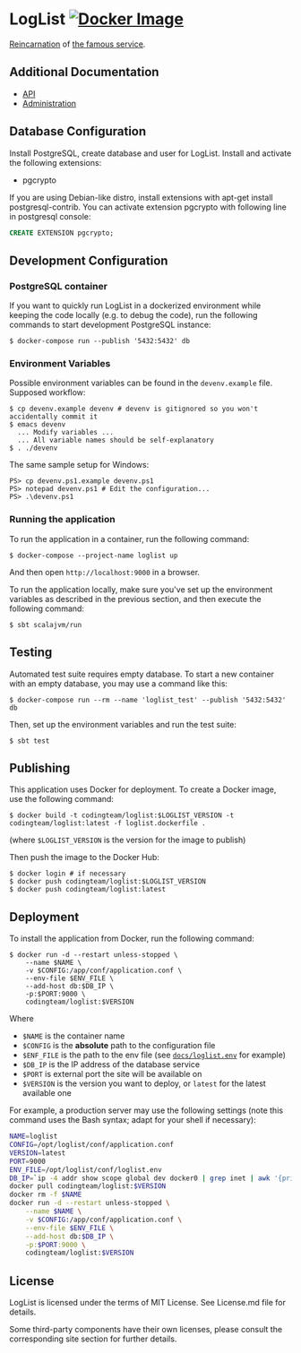 LogList [![Docker Image][badge.docker]][docker-hub]
=======

[Reincarnation][loglist] of [the famous service][loglist-original].

Additional Documentation
------------------------

- [API][docs-api]
- [Administration][docs-admin]

Database Configuration
----------------------

Install PostgreSQL, create database and user for LogList. Install and
activate the following extensions:

* pgcrypto

If you are using Debian-like distro, install extensions with apt-get install postgresql-contrib.
You can activate extension pgcrypto with following line in postgresql console:
```SQL
CREATE EXTENSION pgcrypto;
```

Development Configuration
-------------------------

### PostgreSQL container

If you want to quickly run LogList in a dockerized environment while keeping the
code locally (e.g. to debug the code), run the following commands to start
development PostgreSQL instance:

```console
$ docker-compose run --publish '5432:5432' db
```

### Environment Variables

Possible environment variables can be found in the `devenv.example`
file. Supposed workflow:

    $ cp devenv.example devenv # devenv is gitignored so you won't accidentally commit it
    $ emacs devenv
      ... Modify variables ...
      ... All variable names should be self-explanatory
    $ . ./devenv

The same sample setup for Windows:

    PS> cp devenv.ps1.example devenv.ps1
    PS> notepad devenv.ps1 # Edit the configuration...
    PS> .\devenv.ps1

### Running the application

To run the application in a container, run the following command:

```console
$ docker-compose --project-name loglist up
```

And then open `http://localhost:9000` in a browser.

To run the application locally, make sure you've set up the environment
variables as described in the previous section, and then execute the following
command:

```console
$ sbt scalajvm/run
```

Testing
-------

Automated test suite requires empty database. To start a new container with an
empty database, you may use a command like this:

```console
$ docker-compose run --rm --name 'loglist_test' --publish '5432:5432' db
```

Then, set up the environment variables and run the test suite:

```console
$ sbt test
```

Publishing
----------

This application uses Docker for deployment. To create a Docker image, use the
following command:

```console
$ docker build -t codingteam/loglist:$LOGLIST_VERSION -t codingteam/loglist:latest -f loglist.dockerfile .
```

(where `$LOGLIST_VERSION` is the version for the image to publish)

Then push the image to the Docker Hub:

```console
$ docker login # if necessary
$ docker push codingteam/loglist:$LOGLIST_VERSION
$ docker push codingteam/loglist:latest
```

Deployment
----------

To install the application from Docker, run the following command:

```console
$ docker run -d --restart unless-stopped \
    --name $NAME \
    -v $CONFIG:/app/conf/application.conf \
    --env-file $ENV_FILE \
    --add-host db:$DB_IP \
    -p:$PORT:9000 \
    codingteam/loglist:$VERSION
```

Where
- `$NAME` is the container name
- `$CONFIG` is the **absolute** path to the configuration file
- `$ENF_FILE` is the path to the env file (see
  [`docs/loglist.env`][docs-loglist.env] for example)
- `$DB_IP` is the IP address of the database service
- `$PORT` is external port the site will be available on
- `$VERSION` is the version you want to deploy, or `latest` for the latest
  available one

For example, a production server may use the following settings (note this
command uses the Bash syntax; adapt for your shell if necessary):

```bash
NAME=loglist
CONFIG=/opt/loglist/conf/application.conf
VERSION=latest
PORT=9000
ENV_FILE=/opt/loglist/conf/loglist.env
DB_IP=`ip -4 addr show scope global dev docker0 | grep inet | awk '{print $2}' | cut -d / -f 1 | sed -n 1p`
docker pull codingteam/loglist:$VERSION
docker rm -f $NAME
docker run -d --restart unless-stopped \
    --name $NAME \
    -v $CONFIG:/app/conf/application.conf \
    --env-file $ENV_FILE \
    --add-host db:$DB_IP \
    -p:$PORT:9000 \
    codingteam/loglist:$VERSION
```

License
-------

LogList is licensed under the terms of MIT License. See License.md file for
details.

Some third-party components have their own licenses, please consult the
corresponding site section for further details.

[badge.docker]: https://img.shields.io/docker/v/codingteam/loglist?sort=semver

[docs-admin]: docs/Admin.md
[docs-api]: docs/API.md
[docs-loglist.env]: docs/loglist.env

[docker-hub]: https://hub.docker.com/r/codingteam/loglist
[loglist]: https://www.loglist.xyz/
[loglist-original]: http://loglist.ru/
